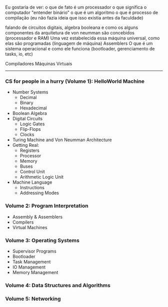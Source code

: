 Eu gostaria de ver:
o que de fato é um processador
o que significa o computador "entender binário"
o que é um algoritmo
o que é processo de compilação (eu não fazia ideia que isso existia antes da faculdade)
<!-- paradigmas de programação -->
<!-- quais as principais diferenças de linguagens -->
<!-- alocação de memória -->
<!-- estruturas de dados e algoritmos clássicos e que problemas do dia-a-dia eles resolvem -->
<!-- banco de dados (SQL, ACID e normalização) -->
<!-- um pouquinho de redes (HTTP, TCP, UDP e wifi) -->
<!-- bem pouquinho de IA -->
<!-- o pedacinho de álgebra linear e geometria analítica que toca as necessidade da área -->
<!-- um pouquinho de computação gráfica (isso se pá poderia pular, mas falar de OpenGL seria legal) -->

falando de circuitos digitais, algebra booleana e como os alguns componentes da arquitetura de von neumman são concebidos (processador e RAM)
Uma vez estabelecida essa máquina universal, como elas são programadas (linguagem de máquina)
Assemblers
O que é um sistema operacional e como ele funciona (bootloader, gerenciamento de tasks, io, etc)

Compiladores
Máquinas Virtuais

---
### CS for people in a hurry (Volume 1): HelloWorld Machine

- Number Systems
    - Decimal
    - Binary
    - Hexadecimal
- Boolean Algebra
- Digital Circuits
    - Logic Gates
    - Flip-Flops
    - Clocks
- Turing Machine and Von Neumman Architecture
- Getting Real:
    - Registers
    - Processor
    - Memory
    - Buses
    - Control Unit
    - Arithmetic Logic Unit
- Machine Language
    - Instructions
    - Addressing Modes

### Volume 2: Program Interpretation

- Assembly & Assemblers
- Compilers
- Virtual Machines

### Volume 3: Operating Systems

- Supervisor Programs
- Bootloader
- Task Management
- IO Management
- Memory Management

### Volume 4: Data Structures and Algorithms

### Volume 5: Networking

